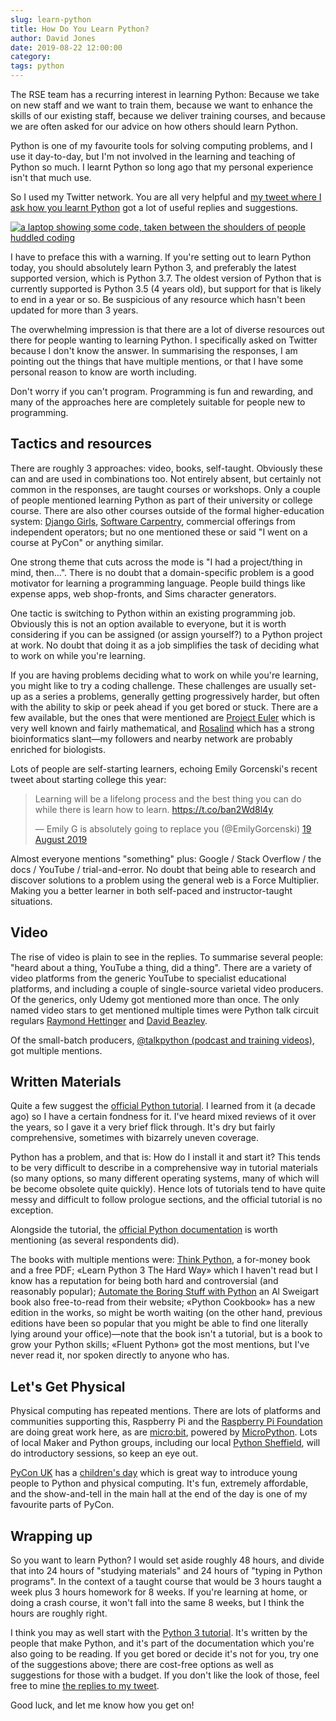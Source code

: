 ```yaml
--- 
slug: learn-python
title: How Do You Learn Python?
author: David Jones
date: 2019-08-22 12:00:00
category:
tags: python
---
```


The RSE team has a recurring interest in learning Python:
Because we take on new staff and we want to train them,
because we want to enhance the skills of our existing staff,
because we deliver training courses, and
because we are often asked for our advice on how others should
learn Python.

Python is one of my favourite tools for solving computing
problems, and I use it day-to-day, but I'm not involved in the
learning and teaching of Python so much.
I learnt Python so long ago that my personal experience isn't
that much use.

So I used my Twitter network.
You are all very helpful and
[my tweet where I ask how you learnt
Python](https://twitter.com/drjtwit/status/1163843466528473088)
got a lot of useful replies and suggestions.

[![a laptop showing some code, taken between the shoulders of
people huddled coding](/assets/images/DGCali-72.jpg "Coding at
Django Girls Cali:
CC-BY-SA")](https://argentinaenpython.com/galeria/django-girls-cali/)

I have to preface this with a warning.
If you're setting out to learn Python today,
you should absolutely learn Python 3,
and preferably the latest supported version, which is Python 3.7.
The oldest version of Python that is currently supported is
Python 3.5 (4 years old),
but support for that is likely to end in a year or so.
Be suspicious of any resource which
hasn't been updated for more than 3 years.

The overwhelming impression is that there are a lot of diverse
resources out there for people wanting to learning Python.
I specifically asked on Twitter because I don't know the answer.
In summarising the responses, I am pointing out
the things that have multiple mentions,
or that I have some personal reason to know are worth including.

Don't worry if you can't program.
Programming is fun and rewarding, and many of the approaches
here are completely suitable for people new to programming.

## Tactics and resources

There are roughly 3 approaches: video, books, self-taught.
Obviously these can and are used in combinations too.
Not entirely absent, but certainly not common in the responses,
are taught courses or workshops.
Only a couple of people mentioned learning Python as
part of their university or college course.
There are also other courses outside of the formal
higher-education system:
[Django Girls](https://djangogirls.org/), [Software Carpentry](https://software-carpentry.org/),
commercial offerings from independent operators;
but no one mentioned these or said "I went on a course at PyCon" or
anything similar.

One strong theme that cuts across the mode is
"I had a project/thing in mind, then...".
There is no doubt that a domain-specific problem is
a good motivator for learning a programming language.
People build things like expense apps, web shop-fronts, and
Sims character generators.

One tactic is switching to Python within an existing programming job.
Obviously this is not an option available to everyone,
but it is worth considering if you can be assigned (or assign yourself?)
to a Python project at work.
No doubt that doing it as a job simplifies the task of deciding
what to work on while you're learning.

If you are having problems deciding what
to work on while you're learning,
you might like to try a coding challenge.
These challenges are usually set-up as a series a problems,
generally getting progressively harder, but often with the
ability to skip or peek ahead if you get bored or stuck.
There are a few available, but
the ones that were mentioned are [Project Euler](https://projecteuler.net/)
which is very well known and fairly mathematical, and
[Rosalind](rosalind.info) which has a strong bioinformatics
slant—my followers and nearby network are probably enriched for biologists.

Lots of people are self-starting learners,
echoing Emily Gorcenski's recent tweet about starting college this year:

<blockquote class="twitter-tweet" data-lang="en-gb"><p lang="en" dir="ltr">Learning will be a lifelong process and the best thing you can do while there is learn how to learn. <a href="https://t.co/ban2Wd8l4y">https://t.co/ban2Wd8l4y</a></p>&mdash; Emily G is absolutely going to replace you (@EmilyGorcenski) <a href="https://twitter.com/EmilyGorcenski/status/1163343747125583872?ref_src=twsrc%5Etfw">19 August 2019</a></blockquote>
<script async src="https://platform.twitter.com/widgets.js" charset="utf-8"></script>

Almost everyone mentions "something" plus:
Google / Stack Overflow / the docs / YouTube / trial-and-error.
No doubt that being able to research and discover
solutions to a problem using
the general web is a Force Multiplier.
Making you a better learner in
both self-paced and instructor-taught situations.

## Video

The rise of video is plain to see in the replies.
To summarise several people:
"heard about a thing, YouTube a thing, did a thing".
There are a variety of video platforms from
the generic YouTube to specialist educational platforms,
and including a couple of single-source varietal video producers.
Of the generics, only Udemy got mentioned more than once.
The only named video stars to get mentioned multiple times were
Python talk circuit regulars
[Raymond Hettinger](https://twitter.com/raymondh) and
[David Beazley](https://twitter.com/dabeaz).

Of the small-batch producers,
[@talkpython (podcast and training
videos)](https://twitter.com/talkpython), got multiple mentions.

## Written Materials

Quite a few suggest the [official Python
tutorial](https://docs.python.org/3/tutorial/index.html).
I learned from it (a decade ago) so I have a certain fondness for it.
I've heard mixed reviews of it over the years, so
I gave it a very brief flick through.
It's dry but fairly comprehensive,
sometimes with bizarrely uneven coverage.

Python has a problem, and that is:
How do I install it and start it?
This tends to be very difficult to describe
in a comprehensive way in tutorial materials
(so many options, so many different operating systems,
many of which will be become obsolete quite quickly).
Hence lots of tutorials tend to have
quite messy and difficult to follow prologue sections,
and the official tutorial is no exception.

Alongside the tutorial, the
[official Python documentation](https://docs.python.org/3/index.html)
is worth mentioning (as several respondents did).

The books with multiple mentions were:
[Think Python](https://greenteapress.com/wp/think-python-2e/), a
for-money book and a free PDF;
«Learn Python 3 The Hard Way» which I haven't read but I know
has a reputation for being both hard and controversial (and
reasonably popular);
[Automate the Boring Stuff with
Python](https://automatetheboringstuff.com/) an Al Sweigart book
also free-to-read from their website;
«Python Cookbook» has a new edition in the works,
so might be worth waiting (on the other hand, previous editions
have been so popular that you might be able to find one
literally lying around your office)—note that the book isn't a
tutorial, but is a book to grow your Python skills;
«Fluent Python» got the most mentions, but I've never read it,
nor spoken directly to anyone who has.

## Let's Get Physical

Physical computing has repeated mentions.
There are lots of platforms and communities supporting this,
Raspberry Pi and the
[Raspberry Pi Foundation](https://www.raspberrypi.org/)
are doing great work here, as are
[micro:bit](https://microbit.org/code/), powered by
[MicroPython](https://micropython.org/).
Lots of local Maker and Python groups, including our local
[Python Sheffield](https://twitter.com/pysheff),
will do introductory sessions, so keep an eye out.

[PyCon UK](https://2019.pyconuk.org/) has a [children's
day](https://2019.pyconuk.org/childrens-day/) which is great
way to introduce young people to Python and physical computing.
It's fun, extremely affordable, and
the show-and-tell in the main hall at the end of the day is
one of my favourite parts of PyCon.

## Wrapping up

So you want to learn Python?
I would set aside roughly 48 hours, and divide that into
24 hours of "studying materials" and
24 hours of "typing in Python programs".
In the context of a taught course that would be
3 hours taught a week plus 3 hours homework for 8 weeks.
If you're learning at home, or doing a crash course,
it won't fall into the same 8 weeks,
but I think the hours are roughly right.

I think you may as well start with the [Python 3
tutorial](https://docs.python.org/3/tutorial/index.html).
It's written by the people that make Python, and
it's part of the documentation which you're also going to be reading.
If you get bored or decide it's not for you,
try one of the suggestions above;
there are cost-free options as well as suggestions for those with a budget.
If you don't like the look of those, feel free to mine [the
replies to my
tweet](https://twitter.com/drjtwit/status/1163843466528473088).

Good luck, and let me know how you get on!
